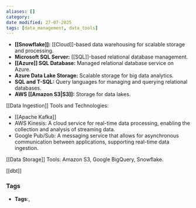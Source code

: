 ```yaml
---
aliases: []
category:
date modified: 27-07-2025
tags: [data_management, data_tools]
---
```


  - **[[Snowflake]]:** [[Cloud]]-based data warehousing for scalable storage and processing.
  - **Microsoft SQL Server:** [[SQL]]-based relational database management.
  - **[[Azure]] SQL Database:** Managed relational database service on Azure.
  - **Azure Data Lake Storage:** Scalable storage for big data analytics.
  - **SQL and T-SQL:** Query languages for managing and querying relational databases.
  - **AWS [[Amazon S3|S3]]:** Storage for data lakes.

[[Data Ingestion]] Tools and Technologies:
- [[Apache Kafka]]
- AWS Kinesis: A cloud service for real-time data processing, enabling the collection and analysis of streaming data.
- Google Pub/Sub: A messaging service that allows for asynchronous communication between applications, supporting real-time data ingestion.

[[Data Storage]]
Tools: Amazon S3, Google BigQuery, Snowflake.

[[dbt]]

### Tags
- **Tags**:,